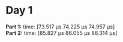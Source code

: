 # Day 1

**Part 1:** time: [73.517 µs 74.225 µs 74.957 µs]  
**Part 2:** time: [85.827 µs 86.055 µs 86.314 µs]
